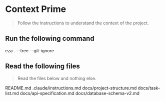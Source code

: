 # Context Prime
> Follow the instructions to understand the context of the project.

## Run the following command

eza . --tree --git-ignore

## Read the following files
> Read the files below and nothing else.

README.md
.claude/instructions.md
docs/project-structure.md
docs/task-list.md
docs/api-specification.md
docs/database-schema-v2.md